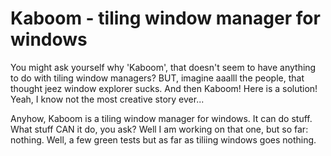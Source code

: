 # Kaboom - tiling window manager for windows
You might ask yourself why 'Kaboom', that doesn't seem to have anything to do with tiling window managers?
BUT, imagine aaalll the people, that thought jeez window explorer sucks. And then Kaboom! Here is a solution!
Yeah, I know not the most creative story ever...

Anyhow, Kaboom is a tiling window manager for windows.
It can do stuff. What stuff CAN it do, you ask?
Well I am working on that one, but so far: nothing.
Well, a few green tests but as far as tiliing windows goes nothing.